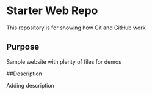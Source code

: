 # Starter Web Repo

This repository is for showing how Git and GitHub work

## Purpose

Sample website with plenty of files for demos

##Description

Adding description

